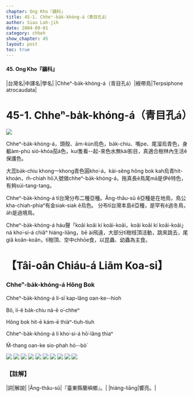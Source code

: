 ```yaml
---
chapter: Ong Kho『鶲科』
title: 45-1. Chheⁿ-ba̍k-khóng-á（青目孔á）
author: Siau Lah-jih
date: 2004-09-01    
category: chheh
show_chapter: 45
layout: post
toc: true
---
```


#### 45. Ong Kho『鶲科』


|台灣名|中譯名|學名|
|Chheⁿ-ba̍k-khóng-á（青目孔á）|綬帶鳥|Terpsiphone atrocaudata|


# 45-1. Chheⁿ-ba̍k-khóng-á（青目孔á）

![](../too5/45/45-1-1.Chheⁿ-ba̍k-khóng-á.jpg)


Chheⁿ-ba̍k-khóng-á，頭殼、ām-kún烏色，ba̍k-chiu、嘴pe、尾溜烏青色，身軀àm-phú sió-khóa茄á色，kui隻看--起-來色水無kài影目，真適合樹林內生活ê保護色。

大蕊ba̍k-chiu khong一khong青色圓kho͘-á，kài-sêng hông bok kah烏青hit-khoán，m̄-chiah hō͘人號做chheⁿ-ba̍k-khóng-á，拖真長ê鳥尾mā是伊ê特色，有夠súi-tang-tang。

Chheⁿ-ba̍k-khóng-á tī台灣分布二種亞種。Âng-thâu-sū ê亞種是在地鳥，鳥公kha-chiah-phiaⁿ有金siak-siak ê烏色。
分布tī台灣本島ê亞種，是罕有ê過冬鳥，a̍h是過境鳥。

Chheⁿ-ba̍k-khóng-á háu聲「koâi koâi kí koâi-koâi，koâi koâi kí koâi-koâi」ná kho͘-si-á chiâⁿ hiáng-liāng，bē ài飛遠，大部分tī樹枝頂活動，跳來跳去，尾giâ koân-koân，tī樹頂、空中chhōe食，以昆蟲、幼蟲為主食。




# 【Tâi-oân Chiáu-á Liām Koa-si】

### **Chheⁿ-ba̍k-khóng-á Hông Bok**


Chheⁿ-ba̍k-khóng-á lí-sī kap-lâng oan-ke--hio͘h

Bô, lí-ê ba̍k-chiu ná-ē o͘-chheⁿ

Hông bok hit-ē kám-ē thiàⁿ-tiuh-tiuh

Chheⁿ-ba̍k-khóng-á lí kho͘-si-á hō͘-lâng thiaⁿ

M̄-thang oan-ke sio-phah hó--bò͘

 

![](../too5/45/45-1-2.Chheⁿ-ba̍k-khóng-á.jpg)
![](../too5/45/45-1-6.Chheⁿ-ba̍k-khóng-á.jpg)
![](../too5/45/45-1-9.Chheⁿ-ba̍k-khóng-á.jpg)
![](../too5/45/45-1-11.Chheⁿ-ba̍k-khóng-á.jpg)
![](../too5/45/45-1-3.Chheⁿ-ba̍k-khóng-á.jpg)
![](../too5/45/45-1-4.Chheⁿ-ba̍k-khóng-á.jpg)
![](../too5/45/45-1-5.Chheⁿ-ba̍k-khóng-á.jpg)
![](../too5/45/45-1-7.Chheⁿ-ba̍k-khóng-á.jpg)
![](../too5/45/45-1-8.Chheⁿ-ba̍k-khóng-á.jpg)
![](../too5/45/45-1-10.Chheⁿ-ba̍k-khóng-á.jpg)




### 【註解】

|詞|解說|
|Âng-thâu-sū|『臺東縣蘭嶼鄉』。|
|hiáng-liāng|響亮。|





